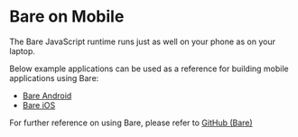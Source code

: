 # Bare on Mobile

The Bare JavaScript runtime runs just as well on your phone as on your laptop. 

Below example applications can be used as a reference for building mobile applications using Bare:

- [Bare Android](https://github.com/holepunchto/bare-android)
- [Bare iOS](https://github.com/holepunchto/bare-ios)

For further reference on using Bare, please refer to [GitHub (Bare)](https://github.com/holepunchto/bare)